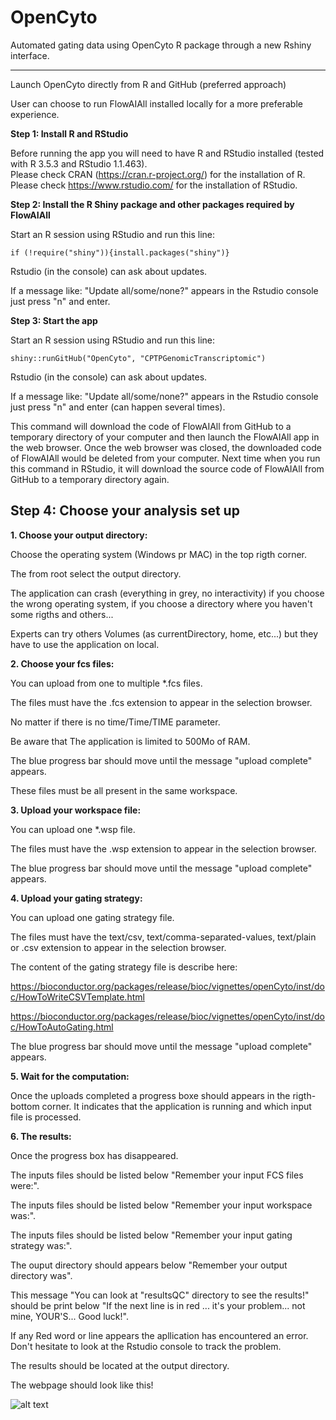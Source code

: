 OpenCyto
========
Automated gating data using OpenCyto R package through a new Rshiny interface.

*****

Launch OpenCyto directly from R and GitHub (preferred approach)

User can choose to run FlowAIAll installed locally for a more preferable experience.

**Step 1: Install R and RStudio**

Before running the app you will need to have R and RStudio installed (tested with R 3.5.3 and RStudio 1.1.463).  
Please check CRAN (<a href="https://cran.r-project.org/" target="_blank">https://cran.r-project.org/</a>) for the installation of R.  
Please check <a href="https://www.rstudio.com/" target="_blank">https://www.rstudio.com/</a> for the installation of RStudio.  

**Step 2: Install the R Shiny package and other packages required by FlowAIAll**

Start an R session using RStudio and run this line:  
```
if (!require("shiny")){install.packages("shiny")}  
```

Rstudio (in the console) can ask about updates.

If a message like: "Update all/some/none?" appears in the Rstudio console just press "n" and enter.


**Step 3: Start the app**  

Start an R session using RStudio and run this line:  
```
shiny::runGitHub("OpenCyto", "CPTPGenomicTranscriptomic")
```

Rstudio (in the console) can ask about updates.

If a message like: "Update all/some/none?" appears in the Rstudio console just press "n" and enter (can happen several times).

This command will download the code of FlowAIAll from GitHub to a temporary directory of your computer and then launch the FlowAIAll app in the web browser. Once the web browser was closed, the downloaded code of FlowAIAll would be deleted from your computer. Next time when you run this command in RStudio, it will download the source code of FlowAIAll from GitHub to a temporary directory again. 


## Step 4: Choose your analysis set up  

**1. Choose your output directory:**

Choose the operating system (Windows pr MAC) in the top rigth corner.

The from root select the output directory.

The application can crash (everything in grey, no interactivity) if you choose the wrong operating system, if you choose a directory where you haven't some rigths and others...

Experts can try others Volumes (as currentDirectory, home, etc...) but they have to use the application on local.


**2. Choose your fcs files:**

You can upload from one to multiple \*.fcs files.

The files must have the .fcs extension to appear in the selection browser.

No matter if there is no time/Time/TIME parameter.

Be aware that The application is limited to 500Mo of RAM.

The blue progress bar should move until the message \"upload complete\" appears.

These files must be all present in the same workspace.

**3. Upload your workspace file:**

You can upload one \*.wsp file.

The files must have the .wsp extension to appear in the selection browser.

The blue progress bar should move until the message \"upload complete\" appears.

**4. Upload your gating strategy:**

You can upload one gating strategy file.

The files must have the text/csv, text/comma-separated-values, text/plain or .csv extension to appear in the selection browser.

The content of the gating strategy file is describe here:

https://bioconductor.org/packages/release/bioc/vignettes/openCyto/inst/doc/HowToWriteCSVTemplate.html

https://bioconductor.org/packages/release/bioc/vignettes/openCyto/inst/doc/HowToAutoGating.html

The blue progress bar should move until the message \"upload complete\" appears.


**5. Wait for the computation:**

Once the uploads completed a progress boxe should appears in the rigth-bottom corner. It indicates that the application is running and which input file is processed.


**6. The results:**

Once the progress box has disappeared.

The inputs files should be listed below \"Remember your input FCS files were:\".

The inputs files should be listed below \"Remember your input workspace was:\".

The inputs files should be listed below \"Remember your input gating strategy was:\".

The ouput directory should appears below \"Remember your output directory was\".

This message \"You can look at "resultsQC" directory to see the results!\" should be print below \"If the next line is in red ... it's your problem... not mine, YOUR'S... Good luck!\".

If any Red word or line appears the apllication has encountered an error. Don't hesitate to look at the Rstudio console to track the problem.

The results should be located at the output directory.

The webpage should look like this!

![alt text](https://github.com/CPTPGenomicTranscriptomic/OpenCyto/blob/master/Opencyto_interface.png)


